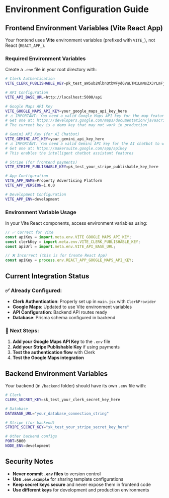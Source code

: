 # Environment Configuration Guide

## Frontend Environment Variables (Vite React App)

Your frontend uses **Vite** environment variables (prefixed with `VITE_`), not React (`REACT_APP_`).

### Required Environment Variables

Create a `.env` file in your root directory with:

```bash
# Clerk Authentication
VITE_CLERK_PUBLISHABLE_KEY=pk_test_aW5ub2NlbnQtbWFydGVuLTM1LmNsZXJrLmFjY291bnRzLmRldiQ

# API Configuration
VITE_API_BASE_URL=http://localhost:5000/api

# Google Maps API Key
VITE_GOOGLE_MAPS_API_KEY=your_google_maps_api_key_here
# ⚠️ IMPORTANT: You need a valid Google Maps API key for the map features to work
# Get one at: https://developers.google.com/maps/documentation/javascript/get-api-key
# The current key is a demo key that may not work in production

# Gemini API Key (for AI Chatbot)
VITE_GEMINI_API_KEY=your_gemini_api_key_here
# ⚠️ IMPORTANT: You need a valid Gemini API key for the AI chatbot to work
# Get one at: https://makersuite.google.com/app/apikey
# This enables the intelligent chatbot assistant features

# Stripe (for frontend payments)
VITE_STRIPE_PUBLISHABLE_KEY=pk_test_your_stripe_publishable_key_here

# App Configuration
VITE_APP_NAME=Property Advertising Platform
VITE_APP_VERSION=1.0.0

# Development Configuration
VITE_APP_ENV=development
```

### Environment Variable Usage

In your Vite React components, access environment variables using:

```javascript
// ✅ Correct for Vite
const apiKey = import.meta.env.VITE_GOOGLE_MAPS_API_KEY;
const clerkKey = import.meta.env.VITE_CLERK_PUBLISHABLE_KEY;
const apiUrl = import.meta.env.VITE_API_BASE_URL;

// ❌ Incorrect (this is for Create React App)
const apiKey = process.env.REACT_APP_GOOGLE_MAPS_API_KEY;
```

## Current Integration Status

### ✅ Already Configured:
- **Clerk Authentication**: Properly set up in `main.jsx` with `ClerkProvider`
- **Google Maps**: Updated to use Vite environment variables
- **API Configuration**: Backend API routes ready
- **Database**: Prisma schema configured in backend

### 🔧 Next Steps:
1. **Add your Google Maps API Key** to the `.env` file
2. **Add your Stripe Publishable Key** if using payments
3. **Test the authentication flow** with Clerk
4. **Test the Google Maps integration**

## Backend Environment Variables

Your backend (in `/backend` folder) should have its own `.env` file with:

```bash
# Clerk
CLERK_SECRET_KEY=sk_test_your_clerk_secret_key_here

# Database
DATABASE_URL="your_database_connection_string"

# Stripe (for backend)
STRIPE_SECRET_KEY="sk_test_your_stripe_secret_key_here"

# Other backend configs
PORT=5000
NODE_ENV=development
```

## Security Notes

- **Never commit `.env` files** to version control
- **Use `.env.example`** for sharing template configurations
- **Keep secret keys secure** and never expose them in frontend code
- **Use different keys** for development and production environments
